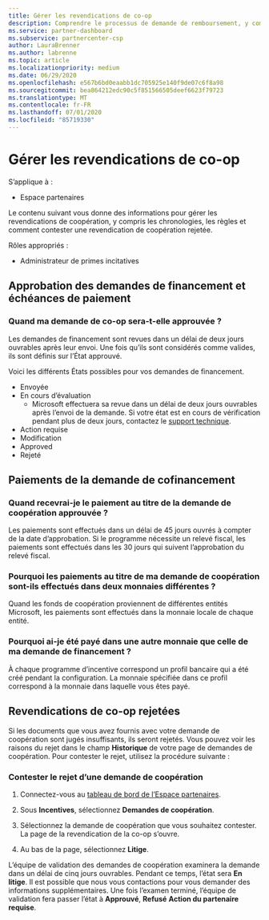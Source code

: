 ```yaml
---
title: Gérer les revendications de co-op
description: Comprendre le processus de demande de remboursement, y compris les échéances, les problèmes de monnaie et comment contester une revendication de coopération rejetée.
ms.service: partner-dashboard
ms.subservice: partnercenter-csp
author: LauraBrenner
ms.author: labrenne
ms.topic: article
ms.localizationpriority: medium
ms.date: 06/29/2020
ms.openlocfilehash: e567b6bd0eaabb1dc705925e140f9de07c6f8a98
ms.sourcegitcommit: bea864212edc90c5f851566505deef6623f79723
ms.translationtype: MT
ms.contentlocale: fr-FR
ms.lasthandoff: 07/01/2020
ms.locfileid: "85719330"
---
```

# <a name="manage-co-op-claims"></a>Gérer les revendications de co-op

S’applique à :

- Espace partenaires

Le contenu suivant vous donne des informations pour gérer les revendications de coopération, y compris les chronologies, les règles et comment contester une revendication de coopération rejetée.

Rôles appropriés :

- Administrateur de primes incitatives

## <a name="co-op-claims-approval-and-payment-deadlines"></a>Approbation des demandes de financement et échéances de paiement

### <a name="when-will-my-co-op-claim-be-approved"></a>Quand ma demande de co-op sera-t-elle approuvée ?

Les demandes de financement sont revues dans un délai de deux jours ouvrables après leur envoi. Une fois qu’ils sont considérés comme valides, ils sont définis sur l’État approuvé.  

Voici les différents États possibles pour vos demandes de financement.

- Envoyée
- En cours d’évaluation
  - Microsoft effectuera sa revue dans un délai de deux jours ouvrables après l’envoi de la demande. Si votre état est en cours de vérification pendant plus de deux jours, contactez le [support technique](https://partner.microsoft.com/dashboard/support/incentives/servicerequests?category=incentives).
- Action requise
- Modification
- Approved
- Rejeté

## <a name="co-op-claim-payments"></a>Paiements de la demande de cofinancement

### <a name="when-will-i-get-the-payment-for-the-approved-co-op-claim"></a>Quand recevrai-je le paiement au titre de la demande de coopération approuvée ?

Les paiements sont effectués dans un délai de 45 jours ouvrés à compter de la date d’approbation. Si le programme nécessite un relevé fiscal, les paiements sont effectués dans les 30 jours qui suivent l’approbation du relevé fiscal.

### <a name="why-are-my-co-op-claim-payments-made-in-two-different-currencies"></a>Pourquoi les paiements au titre de ma demande de coopération sont-ils effectués dans deux monnaies différentes ?

Quand les fonds de coopération proviennent de différentes entités Microsoft, les paiements sont effectués dans la monnaie locale de chaque entité.  

### <a name="why-was-i-paid-in-a-currency-other-than-my-co-op-claim-currency"></a>Pourquoi ai-je été payé dans une autre monnaie que celle de ma demande de financement ?

À chaque programme d’incentive correspond un profil bancaire qui a été créé pendant la configuration. La monnaie spécifiée dans ce profil correspond à la monnaie dans laquelle vous êtes payé.

## <a name="rejected-co-op-claims"></a>Revendications de co-op rejetées

Si les documents que vous avez fournis avec votre demande de coopération sont jugés insuffisants, ils seront rejetés. Vous pouvez voir les raisons du rejet dans le champ **Historique** de votre page de demandes de coopération. Pour contester le rejet, utilisez la procédure suivante :

### <a name="dispute-a-rejected-co-op-claim"></a>Contester le rejet d’une demande de coopération

1. Connectez-vous au [tableau de bord de l’Espace partenaires](https://partner.microsoft.com/dashboard/).

2. Sous **Incentives**, sélectionnez **Demandes de coopération**.

3. Sélectionnez la demande de coopération que vous souhaitez contester. La page de la revendication de la co-op s’ouvre.

4. Au bas de la page, sélectionnez **Litige**.

L’équipe de validation des demandes de coopération examinera la demande dans un délai de cinq jours ouvrables. Pendant ce temps, l’état sera **En litige**. Il est possible que nous vous contactions pour vous demander des informations supplémentaires. Une fois l’examen terminé, l’équipe de validation fera passer l’état à **Approuvé**, **Refusé** **Action du partenaire requise**.
